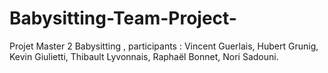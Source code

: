 # Babysitting-Team-Project-
Projet Master 2 Babysitting , participants : Vincent Guerlais, Hubert Grunig, Kevin Giulietti, Thibault Lyvonnais, Raphaël Bonnet, Nori Sadouni. 
